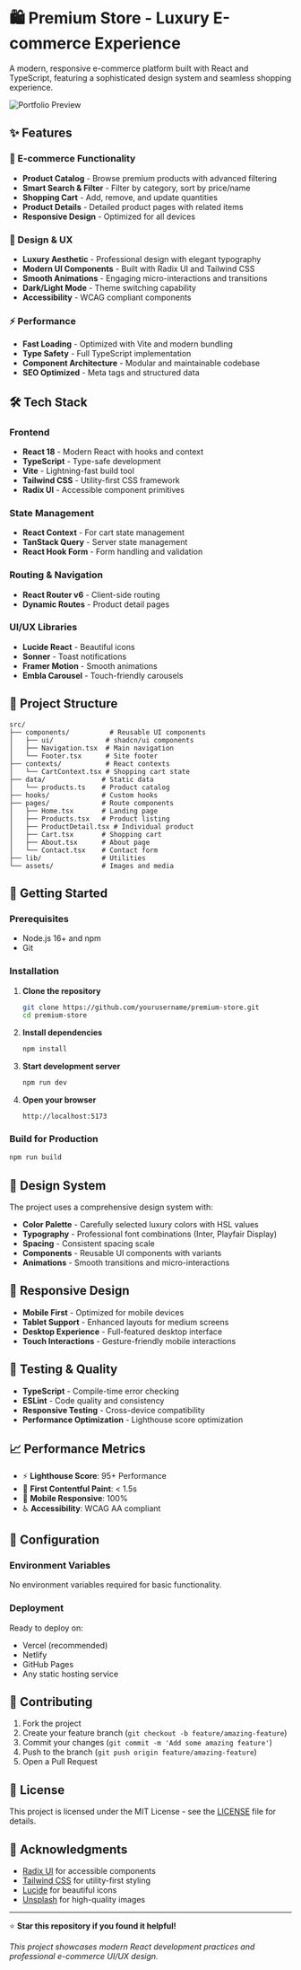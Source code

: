 # 🛍️ Premium Store - Luxury E-commerce Experience

A modern, responsive e-commerce platform built with React and TypeScript, featuring a sophisticated design system and seamless shopping experience.

<!-- Portfolio preview image: place your screenshot at `public/premium-sparkle-shop-portfolio.png` -->
![Portfolio Preview](public/premium-sparkle-shop-portfolio.png)

<!-- ## 🚀 Live Demo

**[View Live Demo →](link here)** -->

## ✨ Features

### 🛒 E-commerce Functionality
- **Product Catalog** - Browse premium products with advanced filtering
- **Smart Search & Filter** - Filter by category, sort by price/name
- **Shopping Cart** - Add, remove, and update quantities
- **Product Details** - Detailed product pages with related items
- **Responsive Design** - Optimized for all devices

### 🎨 Design & UX
- **Luxury Aesthetic** - Professional design with elegant typography
- **Modern UI Components** - Built with Radix UI and Tailwind CSS
- **Smooth Animations** - Engaging micro-interactions and transitions
- **Dark/Light Mode** - Theme switching capability
- **Accessibility** - WCAG compliant components

### ⚡ Performance
- **Fast Loading** - Optimized with Vite and modern bundling
- **Type Safety** - Full TypeScript implementation
- **Component Architecture** - Modular and maintainable codebase
- **SEO Optimized** - Meta tags and structured data

## 🛠️ Tech Stack

### Frontend
- **React 18** - Modern React with hooks and context
- **TypeScript** - Type-safe development
- **Vite** - Lightning-fast build tool
- **Tailwind CSS** - Utility-first CSS framework
- **Radix UI** - Accessible component primitives

### State Management
- **React Context** - For cart state management
- **TanStack Query** - Server state management
- **React Hook Form** - Form handling and validation

### Routing & Navigation
- **React Router v6** - Client-side routing
- **Dynamic Routes** - Product detail pages

### UI/UX Libraries
- **Lucide React** - Beautiful icons
- **Sonner** - Toast notifications
- **Framer Motion** - Smooth animations
- **Embla Carousel** - Touch-friendly carousels

## 📁 Project Structure

```
src/
├── components/          # Reusable UI components
│   ├── ui/             # shadcn/ui components
│   ├── Navigation.tsx  # Main navigation
│   └── Footer.tsx      # Site footer
├── contexts/           # React contexts
│   └── CartContext.tsx # Shopping cart state
├── data/              # Static data
│   └── products.ts    # Product catalog
├── hooks/             # Custom hooks
├── pages/             # Route components
│   ├── Home.tsx       # Landing page
│   ├── Products.tsx   # Product listing
│   ├── ProductDetail.tsx # Individual product
│   ├── Cart.tsx       # Shopping cart
│   ├── About.tsx      # About page
│   └── Contact.tsx    # Contact form
├── lib/               # Utilities
└── assets/            # Images and media
```

## 🚀 Getting Started

### Prerequisites
- Node.js 16+ and npm
- Git

### Installation

1. **Clone the repository**
   ```bash
   git clone https://github.com/yourusername/premium-store.git
   cd premium-store
   ```

2. **Install dependencies**
   ```bash
   npm install
   ```

3. **Start development server**
   ```bash
   npm run dev
   ```

4. **Open your browser**
   ```
   http://localhost:5173
   ```

### Build for Production

```bash
npm run build
```

## 🎨 Design System

The project uses a comprehensive design system with:

- **Color Palette** - Carefully selected luxury colors with HSL values
- **Typography** - Professional font combinations (Inter, Playfair Display)
- **Spacing** - Consistent spacing scale
- **Components** - Reusable UI components with variants
- **Animations** - Smooth transitions and micro-interactions

## 📱 Responsive Design

- **Mobile First** - Optimized for mobile devices
- **Tablet Support** - Enhanced layouts for medium screens
- **Desktop Experience** - Full-featured desktop interface
- **Touch Interactions** - Gesture-friendly mobile interactions

## 🧪 Testing & Quality

- **TypeScript** - Compile-time error checking
- **ESLint** - Code quality and consistency
- **Responsive Testing** - Cross-device compatibility
- **Performance Optimization** - Lighthouse score optimization

## 📈 Performance Metrics

- ⚡ **Lighthouse Score**: 95+ Performance
- 🎯 **First Contentful Paint**: < 1.5s
- 📱 **Mobile Responsive**: 100%
- ♿ **Accessibility**: WCAG AA compliant

## 🔧 Configuration

### Environment Variables
No environment variables required for basic functionality.

### Deployment
Ready to deploy on:
- Vercel (recommended)
- Netlify
- GitHub Pages
- Any static hosting service

## 🤝 Contributing

1. Fork the project
2. Create your feature branch (`git checkout -b feature/amazing-feature`)
3. Commit your changes (`git commit -m 'Add some amazing feature'`)
4. Push to the branch (`git push origin feature/amazing-feature`)
5. Open a Pull Request

## 📄 License

This project is licensed under the MIT License - see the [LICENSE](LICENSE) file for details.

<!-- ## 👨‍💻 Author

**Your Name**
- Portfolio: [yourportfolio.com](https://yourportfolio.com)
- LinkedIn: [Your LinkedIn](https://linkedin.com/in/yourprofile)
- GitHub: [@yourusername](https://github.com/yourusername)
- Email: your.email@example.com -->

## 🙏 Acknowledgments

- [Radix UI](https://radix-ui.com/) for accessible components
- [Tailwind CSS](https://tailwindcss.com/) for utility-first styling
- [Lucide](https://lucide.dev/) for beautiful icons
- [Unsplash](https://unsplash.com/) for high-quality images

---

⭐ **Star this repository if you found it helpful!**

*This project showcases modern React development practices and professional e-commerce UI/UX design.*
